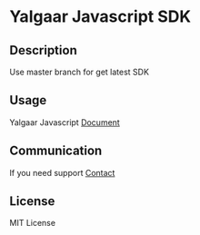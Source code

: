 # Yalgaar Javascript SDK
## Description
Use master branch for get latest SDK
## Usage
Yalgaar Javascript [Document](https://www.yalgaar.io/documentation/javascript-api)
## Communication
If you need support [Contact](https://www.yalgaar.io/contact-us)
## License
MIT License
